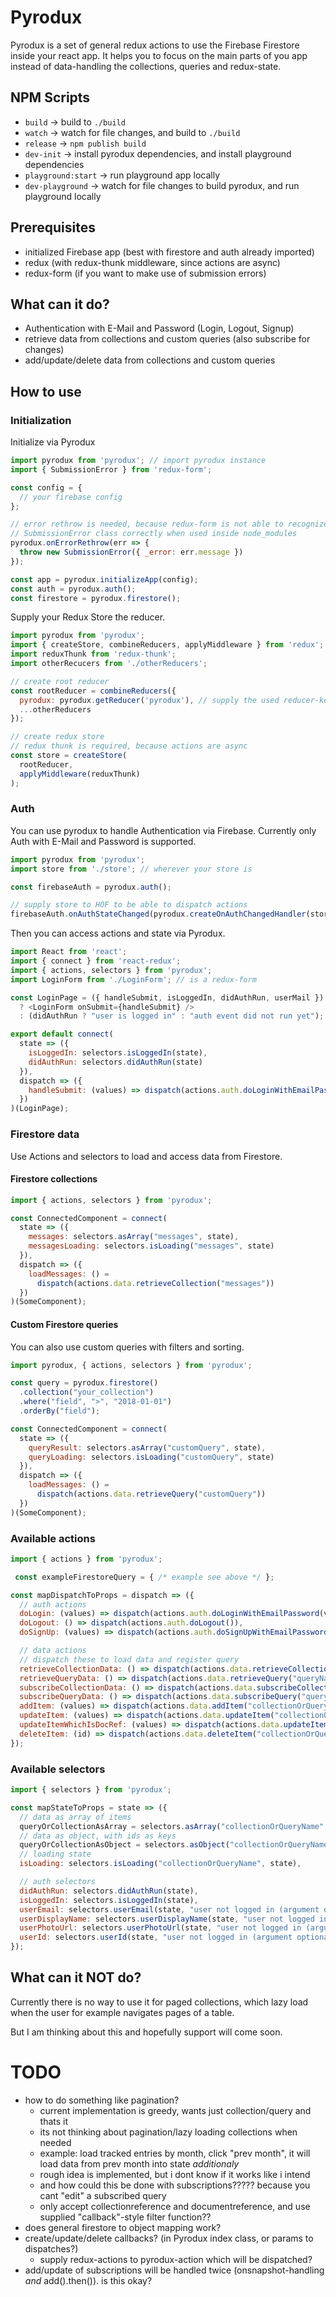 # Pyrodux

Pyrodux is a set of general redux actions to use the Firebase Firestore inside your react app.
It helps you to focus on the main parts of you app instead of data-handling the collections, queries and redux-state.

## NPM Scripts

- `build` -> build to `./build`
- `watch` -> watch for file changes, and build to `./build`
- `release` -> `npm publish build`
- `dev-init` -> install pyrodux dependencies, and install playground dependencies
- `playground:start` -> run playground app locally
- `dev-playground` -> watch for file changes to build pyrodux, and run playground locally

## Prerequisites

- initialized Firebase app (best with firestore and auth already imported)
- redux (with redux-thunk middleware, since actions are async)
- redux-form (if you want to make use of submission errors)

## What can it do?

- Authentication with E-Mail and Password (Login, Logout, Signup)
- retrieve data from collections and custom queries (also subscribe for changes)
- add/update/delete data from collections and custom queries

## How to use

### Initialization

Initialize via Pyrodux

```js
import pyrodux from 'pyrodux'; // import pyrodux instance
import { SubmissionError } from 'redux-form';

const config = {
  // your firebase config
};

// error rethrow is needed, because redux-form is not able to recognize
// SubmissionError class correctly when used inside node_modules
pyrodux.onErrorRethrow(err => {
  throw new SubmissionError({ _error: err.message })
});

const app = pyrodux.initializeApp(config);
const auth = pyrodux.auth();
const firestore = pyrodux.firestore();
```

Supply your Redux Store the reducer.

```js
import pyrodux from 'pyrodux';
import { createStore, combineReducers, applyMiddleware } from 'redux';
import reduxThunk from 'redux-thunk';
import otherRecucers from './otherReducers';

// create root reducer
const rootReducer = combineReducers({
  pyrodux: pyrodux.getReducer('pyrodux'), // supply the used reducer-key to pyrodux, default when empty is "entities"
  ...otherReducers
});

// create redux store
// redux thunk is required, because actions are async
const store = createStore(
  rootReducer,
  applyMiddleware(reduxThunk)
);
```

### Auth

You can use pyrodux to handle Authentication via Firebase.
Currently only Auth with E-Mail and Password is supported.

```js
import pyrodux from 'pyrodux';
import store from './store'; // wherever your store is

const firebaseAuth = pyrodux.auth();

// supply store to HOF to be able to dispatch actions
firebaseAuth.onAuthStateChanged(pyrodux.createOnAuthChangedHandler(store));
```

Then you can access actions and state via Pyrodux.

```js
import React from 'react';
import { connect } from 'react-redux';
import { actions, selectors } from 'pyrodux';
import LoginForm from './LoginForm'; // is a redux-form

const LoginPage = ({ handleSubmit, isLoggedIn, didAuthRun, userMail }) => didAuthRun && !isLoggedIn
  ? <LoginForm onSubmit={handleSubmit} />
  : (didAuthRun ? "user is logged in" : "auth event did not run yet");

export default connect(
  state => ({
    isLoggedIn: selectors.isLoggedIn(state),
    didAuthRun: selectors.didAuthRun(state)
  }),
  dispatch => ({
    handleSubmit: (values) => dispatch(actions.auth.doLoginWithEmailPassword(values.email, values.password))
  })
)(LoginPage);

```

### Firestore data

Use Actions and selectors to load and access data from Firestore.

#### Firestore collections

```js
import { actions, selectors } from 'pyrodux';

const ConnectedComponent = connect(
  state => ({
    messages: selectors.asArray("messages", state),
    messagesLoading: selectors.isLoading("messages", state)
  }),
  dispatch => ({
    loadMessages: () =
      dispatch(actions.data.retrieveCollection("messages"))
  })
)(SomeComponent);
```

#### Custom Firestore queries

You can also use custom queries with filters and sorting.

```js
import pyrodux, { actions, selectors } from 'pyrodux';

const query = pyrodux.firestore()
  .collection("your_collection")
  .where("field", ">", "2018-01-01")
  .orderBy("field");

const ConnectedComponent = connect(
  state => ({
    queryResult: selectors.asArray("customQuery", state),
    queryLoading: selectors.isLoading("customQuery", state)
  }),
  dispatch => ({
    loadMessages: () =
      dispatch(actions.data.retrieveQuery("customQuery"))
  })
)(SomeComponent);
```

### Available actions

```js
import { actions } from 'pyrodux';

 const exampleFirestoreQuery = { /* example see above */ };

const mapDispatchToProps = dispatch => ({
  // auth actions
  doLogin: (values) => dispatch(actions.auth.doLoginWithEmailPassword(values.email, values.password)),
  doLogout: () => dispatch(actions.auth.doLogout()),
  doSignUp: (values) => dispatch(actions.auth.doSignUpWithEmailPassword(values.email, values.password)),

  // data actions
  // dispatch these to load data and register query
  retrieveCollectionData: () => dispatch(actions.data.retrieveCollection("collectionName")),
  retrieveQueryData: () => dispatch(actions.data.retrieveQuery("queryName", exampleFirestoreQuery)),
  subscribeCollectionData: () => dispatch(actions.data.subscribeCollection("collectionName")),
  subscribeQueryData: () => dispatch(actions.data.subscribeQuery("queryName", exampleFirestoreQuery)),
  addItem: (values) => dispatch(actions.data.addItem("collectionOrQueryName", values)),
  updateItem: (values) => dispatch(actions.data.updateItem("collectionOrQueryName", values)),
  updateItemWhichIsDocRef: (values) => dispatch(actions.data.updateItemDoc("collectionOrQueryName", values)),
  deleteItem: (id) => dispatch(actions.data.deleteItem("collectionOrQueryname", id))
});
```

### Available selectors

```js
import { selectors } from 'pyrodux';

const mapStateToProps = state => ({
  // data as array of items
  queryOrCollectionAsArray = selectors.asArray("collectionOrQueryName", state),
  // data as object, with ids as keys
  queryOrCollectionAsObject = selectors.asObject("collectionOrQueryName", state),
  // loading state
  isLoading: selectors.isLoading("collectionOrQueryName", state),

  // auth selectors
  didAuthRun: selectors.didAuthRun(state),
  isLoggedIn: selectors.isLoggedIn(state),
  userEmail: selectors.userEmail(state, "user not logged in (argument optional)"),
  userDisplayName: selectors.userDisplayName(state, "user not logged in (argument optional)"),
  userPhotoUrl: selectors.userPhotoUrl(state, "user not logged in (argument optional)"),
  userId: selectors.userId(state, "user not logged in (argument optional)")
});
```

## What can it NOT do?

Currently there is no way to use it for paged collections, which lazy load
when the user for example navigates pages of a table.

But I am thinking about this and hopefully support will come soon.

# TODO

- how to do something like pagination?
  - current implementation is greedy, wants just collection/query and thats it
  - its not thinking about pagination/lazy loading collections when needed
  - example: load tracked entries by month, click "prev month", it will load data from prev month into state *additionaly*
  - rough idea is implemented, but i dont know if it works like i intend
  - and how could this be done with subscriptions????? because you cant "edit" a subscribed query
  - only accept collectionreference and documentreference, and use supplied "callback"-style filter function??
- does general firestore to object mapping work?
- create/update/delete callbacks? (in Pyrodux index class, or params to dispatches?)
  - supply redux-actions to pyrodux-action which will be dispatched?
- add/update of subscriptions will be handled twice (onsnapshot-handling *and* add().then()). is this okay?
